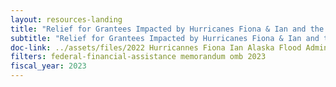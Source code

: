 ```yaml
---
layout: resources-landing
title: "Relief for Grantees Impacted by Hurricanes Fiona & Ian and the Alaska Flood & Landslide"
subtitle: "Relief for Grantees Impacted by Hurricanes Fiona & Ian and the Alaska Flood & Landslide"
doc-link: ../assets/files/2022 Hurricannes Fiona Ian Alaska Flood Admin Relief signed.pdf
filters: federal-financial-assistance memorandum omb 2023
fiscal_year: 2023
---
```

